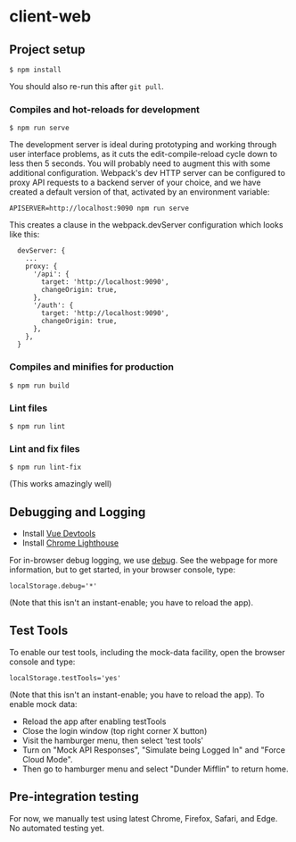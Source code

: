 <!--
Copyright 2020 Brightgate Inc.

This Source Code Form is subject to the terms of the Mozilla Public
License, v. 2.0. If a copy of the MPL was not distributed with this
file, You can obtain one at https://mozilla.org/MPL/2.0/.
-->

# client-web

## Project setup
```shellsession
$ npm install
```

You should also re-run this after `git pull`.

### Compiles and hot-reloads for development
```shellsession
$ npm run serve
```

The development server is ideal during prototyping and working through user
interface problems, as it cuts the edit-compile-reload cycle down to less then
5 seconds.  You will probably need to augment this with some additional
configuration.  Webpack's dev HTTP server can be configured to proxy API
requests to a backend server of your choice, and we have created a default
version of that, activated by an environment variable:

```
APISERVER=http://localhost:9090 npm run serve
```

This creates a clause in the webpack.devServer configuration which looks like this:
```
  devServer: {
    ...
    proxy: {
      '/api': {
        target: 'http://localhost:9090',
        changeOrigin: true,
      },
      '/auth': {
        target: 'http://localhost:9090',
        changeOrigin: true,
      },
    },
  }
```

### Compiles and minifies for production
```shellsession
$ npm run build
```

### Lint files
```shellsession
$ npm run lint
```

### Lint and fix files
```shellsession
$ npm run lint-fix
```

(This works amazingly well)

## Debugging and Logging

- Install [Vue Devtools](https://github.com/vuejs/vue-devtools)
- Install [Chrome Lighthouse](https://developers.google.com/web/tools/lighthouse/)

For in-browser debug logging, we use [debug](https://www.npmjs.com/package/debug).  See the webpage for more information, but to get started, in your browser console, type:

```
localStorage.debug='*'
```

(Note that this isn't an instant-enable; you have to reload the app).

## Test Tools

To enable our test tools, including the mock-data facility, open the browser console and type:

```
localStorage.testTools='yes'
```

(Note that this isn't an instant-enable; you have to reload the app).  To
enable mock data:
- Reload the app after enabling testTools
- Close the login window (top right corner X button)
- Visit the hamburger menu, then select 'test tools'
- Turn on "Mock API Responses", "Simulate being Logged In" and "Force Cloud Mode".
- Then go to hamburger menu and select "Dunder Mifflin" to return home.

## Pre-integration testing

For now, we manually test using latest Chrome, Firefox, Safari, and Edge.  No automated testing yet.
